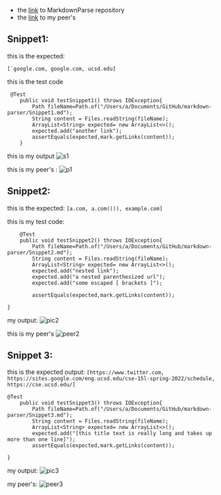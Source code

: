
- the [link](https://github.com/hahacen/markdown-parser) to MarkdownParse repository
- the [link](https://github.com/MichaelYe48/markdown-parser) to my peer's 

## Snippet1:

this is the expected:

```[`google.com, google.com, ucsd.edu]```


this is the test code
```
 @Test
    public void testSnippet1() throws IOException{
        Path fileName=Path.of("/Users/a/Documents/GitHub/markdown-parser/Snippet1.md");
        String content = Files.readString(fileName);
        ArrayList<String> expected= new ArrayList<>();
        expected.add("another link");
        assertEquals(expected,mark.getLinks(content));
    }
```
this is my output
![s1](1281653288921_.pic.jpg)

this is my peer's :
![p1](s1.jpg)

## Snippet2:
 this is the expected:
 ```[a.com, a.com(()), example.com]```

this is my test code:
```
    @Test
    public void testSnippet2() throws IOException{
        Path fileName=Path.of("/Users/a/Documents/GitHub/markdown-parser/Snippet2.md");
        String content = Files.readString(fileName);
        ArrayList<String> expected= new ArrayList<>();
        expected.add("nested link");
        expected.add("a nested parenthesized url");
        expected.add("some escaped [ brackets ]");

        assertEquals(expected,mark.getLinks(content));

}
```
my output:
![pic2](1291653289178_.pic.jpg)

this is my peer's
![peer2](peer2.jpg)
## Snippet 3:

this is the expected output:
```[https://www.twitter.com, https://sites.google.com/eng.ucsd.edu/cse-15l-spring-2022/schedule, https://cse.ucsd.edu/]```

```
@Test
    public void testSnippet3() throws IOException{
        Path fileName=Path.of("/Users/a/Documents/GitHub/markdown-parser/Snippet3.md");
        String content = Files.readString(fileName);
        ArrayList<String> expected= new ArrayList<>();
        expected.add("[this title text is really long and takes up more than one line]");
        assertEquals(expected,mark.getLinks(content));

}
```
my output:
![pic3](1301653289299_.pic.jpg)

my peer's:
![peer3](peer3.jpg)
